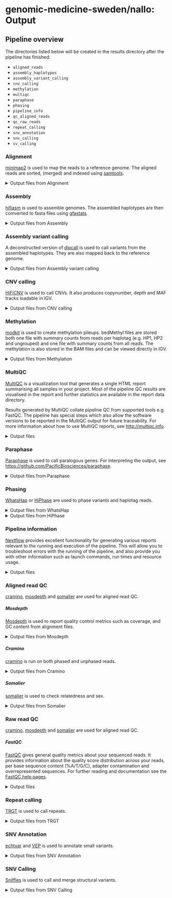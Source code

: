 # genomic-medicine-sweden/nallo: Output

## Pipeline overview

The directories listed below will be created in the results directory after the pipeline has finished:

- `aligned_reads`
- `assembly_haplotypes`
- `assembly_variant_calling`
- `cnv_calling`
- `methylation`
- `multiqc`
- `paraphase`
- `phasing`
- `pipeline_info`
- `qc_aligned_reads`
- `qc_raw_reads`
- `repeat_calling`
- `snv_annotation`
- `snv_calling`
- `sv_calling`

### Alignment

[minimap2](https://github.com/lh3/minimap2) is used to map the reads to a reference genome. The aligned reads are sorted, (merged) and indexed using [samtools](https://github.com/samtools/samtools).

<details markdown="1">
<summary>Output files from Alignment</summary>

- `{outputdir}/aligned_reads/minimap2/{sample}/`
  - `*.bam`: Alignment file in bam format
  - `*.bai`: Index of the corresponding bam file
  </details>

### Assembly

[hifiasm](https://github.com/chhylp123/hifiasm) is used to assemble genomes. The assembled haplotypes are then comverted to fasta files using [gfastats](https://github.com/vgl-hub/gfastats).

<details markdown="1">
<summary>Output files from Assembly</summary>

- `{outputdir}/assembly_haplotypes/gfastats/{sample}/`
  - `*hap1.p_ctg.fasta.gz`: Assembled haplotype 1
  - `*hap2.p_ctg.fasta.gz`: Assembled haplotype 2
  - `*.assembly_summary`: Summary statistics
  </details>

### Assembly variant calling

A deconstructed version of [dipcall](https://github.com/lh3/dipcall) is used to call variants from the assembled haplotypes. They are also mapped back to the reference genome.

<details markdown="1">
<summary>Output files from Assembly variant calling</summary>

> Dipcall produces several files, a full expanation is available [here](https://github.com/lh3/dipcall).

- `{outputdir}/assembly_variant_calling/dipcall/{sample}/`

  - `*hap1.bam`: Assembled haplotype 1 mapped to the reference genome
  - `*hap1.bai`: Index of the corresponding bam file.
  - `*hap2.bam`: Assembled haplotype 2 mapped to the reference genome
  - `*hap2.bai`: Index of the corresponding bam file.

  </details>

### CNV calling

[HiFiCNV](https://github.com/PacificBiosciences/HiFiCNV) is used to call CNVs. It also produces copynumber, depth and MAF tracks loadable in IGV.

<details markdown="1">
<summary>Output files from CNV calling</summary>

- `{outputdir}/cnv_calling/hificnv/{sample}/`
  - `*.copynum.bedgraph`: Copy number in bedgraph format
  - `*.depth.bw`: Depth track in BigWig format
  - `*.maf.bw`: Minor allele frequencies in BigWig format
  - `*.vcf.gz`: VCF file containing CNV variants
  - `*.vcf.gz.tbi`: Index of the corresponding VCF file
  </details>

### Methylation

[modkit](https://github.com/nanoporetech/modkit) is used to create methylation pileups. bedMethyl files are stored both one file with summary counts from reads per haplotag (e.g. HP1, HP2 and ungrouped) and one file with summary counts from all reads. The methylation is also stored in the BAM files and can be viewed directly in IGV.

<details markdown="1">
<summary>Output files from Methylation</summary>

- `{outputdir}/methylation/modkit/pileup/phased/{sample}/`

  - `*.modkit_pileup_phased_*.bed.gz`: bedMethyl file containing summary counts from reads with haplotags, e.g. 1 or 2
  - `*.modkit_pileup_phased_ungrouped.bed.gz`: bedMethyl file containing summary counts for ungrouped reads
  - `*.bed.gz.tbi`: Index of the corresponding bedMethyl file

- `{outputdir}/methylation/modkit/pileup/unphased/{sample}/`
  - `*.modkit_pileup.bed.gz`: bedMethyl file containing summary counts from all reads
  - `*.bed.gz.tbi`: Index of the corresponding bedMethyl file
  </details>

### MultiQC

[MultiQC](http://multiqc.info) is a visualization tool that generates a single HTML report summarising all samples in your project. Most of the pipeline QC results are visualised in the report and further statistics are available in the report data directory.

Results generated by MultiQC collate pipeline QC from supported tools e.g. FastQC. The pipeline has special steps which also allow the software versions to be reported in the MultiQC output for future traceability. For more information about how to use MultiQC reports, see <http://multiqc.info>.

<details markdown="1">
<summary>Output files</summary>

- `{outputdir}/multiqc/`
  - `multiqc_report.html`: a standalone HTML file that can be viewed in your web browser.
  - `multiqc_data/`: directory containing parsed statistics from the different tools used in the pipeline.
  - `multiqc_plots/`: directory containing static images from the report in various formats.
  </details>

### Paraphase

[Paraphase](https://github.com/PacificBiosciences/paraphase) is used to call paralogous genes. For interpreting the output, see <https://github.com/PacificBiosciences/paraphase>.

<details markdown="1">
<summary>Output files from Paraphase</summary>

- `{outputdir}/paraphase/{sample}/`
  - `*.bam`: BAM file with haplotypes grouped by HP and colored by YC
  - `*.bai`: Index of the corresponding bam file.
  - `*.json`: Output file summarizing haplotypes and variant calls
  - `{sample}_paraphase_vcfs/`:
    - `{sample}_{gene}_vcf`: VCF file per gene
    - `{sample}_{gene}_vcf.tbi`: Index of the corresponding VCF file
    </details>

### Phasing

[WhatsHap](https://whatshap.readthedocs.io/en/latest/) or [HiPhase](https://github.com/PacificBiosciences/HiPhase) are used to phase variants and haplotag reads.

<details markdown="1">
<summary>Output files from WhatsHap</summary>

- `{outputdir}/phasing/whatshap/haplotag/{sample}/`
  - `*.bam`: BAM file with haplotags
  - `*.bai`: Index of the corresponding bam file
- `{outputdir}/phasing/whatshap/phase/{sample}/`
  - `*.vcf.gz`: VCF file with phased variants
  - `*.vcf.gz.tbi`: Index of the corresponding VCF file
- `{outputdir}/phasing/whatshap/stats/{sample}/`
  - `*.blocks.tsv`: File with phase blocks
  - `*.stats.tsv.gz`: File with phasing statistics
  </details>

<details markdown="1">
<summary>Output files from HiPhase</summary>

- `{outputdir}/phasing/hiphase/{snv,sv}/{sample}/`

  - `*.bam`: BAM file with haplotags
  - `*.bai`: Index of the corresponding bam file
  - `*.blocks.tsv`: File with phase blocks
  - `*.stats.tsv.gz`: File with phasing statistics
  - `*.vcf.gz`: VCF file with phased variants
  - `*.vcf.gz.tbi`: Index of the corresponding VCF file
  - `*.summary.tsv`: HiPhase summary file

  </details>

### Pipeline information

[Nextflow](https://www.nextflow.io/docs/latest/tracing.html) provides excellent functionality for generating various reports relevant to the running and execution of the pipeline. This will allow you to troubleshoot errors with the running of the pipeline, and also provide you with other information such as launch commands, run times and resource usage.

<details markdown="1">
<summary>Output files</summary>

- `pipeline_info/`
  - Reports generated by Nextflow: `execution_report.html`, `execution_timeline.html`, `execution_trace.txt` and `pipeline_dag.dot`/`pipeline_dag.svg`.
  - Reports generated by the pipeline: `pipeline_report.html`, `pipeline_report.txt` and `software_versions.yml`. The `pipeline_report*` files will only be present if the `--email` / `--email_on_fail` parameter's are used when running the pipeline.
  - Reformatted samplesheet files used as input to the pipeline: `samplesheet.valid.csv`.
  - Parameters used by the pipeline run: `params.json`.

</details>

### Aligned read QC

[cramino](https://github.com/wdecoster/cramino), [mosdepth](https://github.com/brentp/mosdepth) and [somalier](https://github.com/brentp/somalier) are used for aligned read QC.

##### Mosdepth

[Mosdepth](https://github.com/brentp/mosdepth) is used to report quality control metrics such as coverage, and GC content from alignment files.

<details markdown="1">
<summary>Output files from Mosdepth</summary>

- `{outputdir}/qc_aligned_reads/mosdepth/{sample}`
  - `*.mosdepth.global.dist.txt`: This file contains a cumulative distribution indicating the proportion of total bases that were covered for at least a given coverage value across each chromosome and the whole genome
  - `*.mosdepth.region.dist.txt`: This file contains a cumulative distribution indicating the proportion of total bases that were covered for at least a given coverage value across each region, is output if running the pipeline with a BED-file
  - `*.mosdepth.summary.txt`: Mosdepth ummary file
  - `*.regions.bed.gz`: Depth per region, is output if running the pipeline with a BED-file
  - `*.regions.bed.gz.csi`: Index of regions.bed.gz
  </details>

##### Cramino

[cramino](https://github.com/wdecoster/cramino) is run on both phased and unphased reads.

<details markdown="1">
<summary>Output files from Cramino</summary>

- `{outputdir}/qc_aligned_reads/cramino/phased/{sample}`
  - `*.arrow`: Read length and quality in [Apache Arrow](https://arrow.apache.org/docs/format/Columnar.html) format
  - `*.txt`: Summary information in text format
- `{outputdir}/qc_aligned_reads/cramino/unphased/{sample}`
  - `*.arrow`: Read length and quality in [Apache Arrow](https://arrow.apache.org/docs/format/Columnar.html) format
  - `*.txt`: Summary information in text format
  </details>

##### Somalier

[somalier](https://github.com/brentp/somalier) is used to check relatedness and sex.

<details markdown="1">
<summary>Output files from Somalier</summary>

- `{outputdir}/qc_aligned_reads/somalier/relate/mutlisample/`
  - `*.html`: HTML report
  - `*.pairs.tsv`: Output information in sample pairs
  - `*.samples.tsv`: Output information per sample
  </details>

### Raw read QC

[cramino](https://github.com/wdecoster/cramino), [mosdepth](https://github.com/brentp/mosdepth) and [somalier](https://github.com/brentp/somalier) are used for aligned read QC.

##### FastQC

[FastQC](http://www.bioinformatics.babraham.ac.uk/projects/fastqc/) gives general quality metrics about your sequenced reads. It provides information about the quality score distribution across your reads, per base sequence content (%A/T/G/C), adapter contamination and overrepresented sequences. For further reading and documentation see the [FastQC help pages](http://www.bioinformatics.babraham.ac.uk/projects/fastqc/Help/).

<details markdown="1">
<summary>Output files</summary>

- `{outputdir}/qc_raw_reads/fastqc/{sample}/`
  - `*_fastqc.html`: FastQC report containing quality metrics.
  - `*_fastqc.zip`: Zip archive containing the FastQC report, tab-delimited data file and plot images.
  </details>

### Repeat calling

[TRGT](https://github.com/PacificBiosciences/trgt) is used to call repeats.

<details markdown="1">
<summary>Output files from TRGT</summary>

- `{outputdir}/repeat_calling/trgt/multi_sample/multisample/`
  - `*.vcf.gz`: Merged VCF for all samples
  - `*.vcf.gz.tbi`: Index of the corresponding VCF file
- `{outputdir}/repeat_calling/trgt/single_sample/{sample}/`
  - `*.vcf.gz`: VCF with called repeats
  - `*.vcf.gz.tbi`: Index of the corresponding VCF file
  - `*.bam`: BAM file with sorted spanning reads
  - `*.bai`: Index of the corresponding bam file
  </details>

### SNV Annotation

[echtvar](https://github.com/brentp/echtvar) and [VEP](https://www.ensembl.org/vep) is used to annotate small variants.

<details markdown="1">
<summary>Output files from SNV Annotation</summary>

- `{outputdir}/snv_annotation/echtvar/encode/multisample/`
  - `*.zip`: Database with AF and AC for all samples run
- `{outputdir}/snv_annotation/ensemblvep/vep/{sample}/`
  - `*.html`: Summary HTML report
  - `*.vcf.gz`: VCF with annotated variants
  - `*.vcf.gz.tbi`: Index of the corresponding VCF file
  </details>

### SNV Calling

[Sniffles](https://github.com/fritzsedlazeck/Sniffles) is used to call and merge structural variants.

<details markdown="1">
<summary>Output files from SNV Calling</summary>

- `{outputdir}/sv_calling/multi_sample/`
  - `*.vcf.gz`: VCF with variants
  - `*.vcf.gz.tbi`: Index of the corresponding VCF file
- `{outputdir}/sv_calling/single_sample/{sample}`
  - `*.snf`: Sniffles SNF file
  - `*.vcf.gz`: VCF with variants
  - `*.vcf.gz.tbi`: Index of the corresponding VCF file
- `{outputdir}/snv_calling/single_sample/deepvariant/gvcf/{sample}/`
  - `*.g.vcf.gz`: gVCF with variants
  - `*.g.vcf.gz.tbi`: Index of the corresponding gVCF file
- `{outputdir}/snv_calling/single_sample/deepvariant/vcf/{sample}/`
  - `*.vcf.gz`: VCF with variants
  - `*.vcf.gz.tbi`: Index of the corresponding VCF file
  </details>
